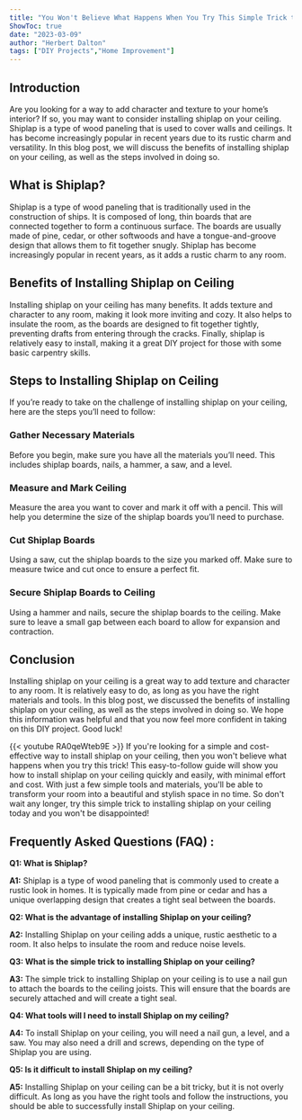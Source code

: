 ```yaml
---
title: "You Won't Believe What Happens When You Try This Simple Trick to Installing Shiplap on Your Ceiling!"
ShowToc: true 
date: "2023-03-09"
author: "Herbert Dalton" 
tags: ["DIY Projects","Home Improvement"]
---
```

## Introduction

Are you looking for a way to add character and texture to your home’s interior? If so, you may want to consider installing shiplap on your ceiling. Shiplap is a type of wood paneling that is used to cover walls and ceilings. It has become increasingly popular in recent years due to its rustic charm and versatility. In this blog post, we will discuss the benefits of installing shiplap on your ceiling, as well as the steps involved in doing so.

## What is Shiplap?

Shiplap is a type of wood paneling that is traditionally used in the construction of ships. It is composed of long, thin boards that are connected together to form a continuous surface. The boards are usually made of pine, cedar, or other softwoods and have a tongue-and-groove design that allows them to fit together snugly. Shiplap has become increasingly popular in recent years, as it adds a rustic charm to any room.

## Benefits of Installing Shiplap on Ceiling

Installing shiplap on your ceiling has many benefits. It adds texture and character to any room, making it look more inviting and cozy. It also helps to insulate the room, as the boards are designed to fit together tightly, preventing drafts from entering through the cracks. Finally, shiplap is relatively easy to install, making it a great DIY project for those with some basic carpentry skills.

## Steps to Installing Shiplap on Ceiling

If you’re ready to take on the challenge of installing shiplap on your ceiling, here are the steps you’ll need to follow:

### Gather Necessary Materials

Before you begin, make sure you have all the materials you’ll need. This includes shiplap boards, nails, a hammer, a saw, and a level.

### Measure and Mark Ceiling

Measure the area you want to cover and mark it off with a pencil. This will help you determine the size of the shiplap boards you’ll need to purchase.

### Cut Shiplap Boards

Using a saw, cut the shiplap boards to the size you marked off. Make sure to measure twice and cut once to ensure a perfect fit.

### Secure Shiplap Boards to Ceiling

Using a hammer and nails, secure the shiplap boards to the ceiling. Make sure to leave a small gap between each board to allow for expansion and contraction.

## Conclusion

Installing shiplap on your ceiling is a great way to add texture and character to any room. It is relatively easy to do, as long as you have the right materials and tools. In this blog post, we discussed the benefits of installing shiplap on your ceiling, as well as the steps involved in doing so. We hope this information was helpful and that you now feel more confident in taking on this DIY project. Good luck!

{{< youtube RA0qeWteb9E >}} 
If you're looking for a simple and cost-effective way to install shiplap on your ceiling, then you won't believe what happens when you try this trick! This easy-to-follow guide will show you how to install shiplap on your ceiling quickly and easily, with minimal effort and cost. With just a few simple tools and materials, you'll be able to transform your room into a beautiful and stylish space in no time. So don't wait any longer, try this simple trick to installing shiplap on your ceiling today and you won't be disappointed!

## Frequently Asked Questions (FAQ) :
**Q1: What is Shiplap?**

**A1:** Shiplap is a type of wood paneling that is commonly used to create a rustic look in homes. It is typically made from pine or cedar and has a unique overlapping design that creates a tight seal between the boards.

**Q2: What is the advantage of installing Shiplap on your ceiling?**

**A2:** Installing Shiplap on your ceiling adds a unique, rustic aesthetic to a room. It also helps to insulate the room and reduce noise levels.

**Q3: What is the simple trick to installing Shiplap on your ceiling?**

**A3:** The simple trick to installing Shiplap on your ceiling is to use a nail gun to attach the boards to the ceiling joists. This will ensure that the boards are securely attached and will create a tight seal.

**Q4: What tools will I need to install Shiplap on my ceiling?**

**A4:** To install Shiplap on your ceiling, you will need a nail gun, a level, and a saw. You may also need a drill and screws, depending on the type of Shiplap you are using.

**Q5: Is it difficult to install Shiplap on my ceiling?**

**A5:** Installing Shiplap on your ceiling can be a bit tricky, but it is not overly difficult. As long as you have the right tools and follow the instructions, you should be able to successfully install Shiplap on your ceiling.





